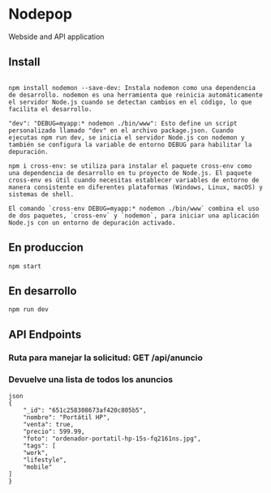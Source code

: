 # Nodepop
Webside and API application

## Install
```npm install: Este comando se utiliza para instalar todas las dependencias definidas en el archivo package.json. Después de clonar un proyecto o después de que alguien agregue nuevas dependencias al proyecto, debes ejecutar este comando para instalar esas dependencias.

npm install nodemon --save-dev: Instala nodemon como una dependencia de desarrollo. nodemon es una herramienta que reinicia automáticamente el servidor Node.js cuando se detectan cambios en el código, lo que facilita el desarrollo.

"dev": "DEBUG=myapp:* nodemon ./bin/www": Esto define un script personalizado llamado "dev" en el archivo package.json. Cuando ejecutas npm run dev, se inicia el servidor Node.js con nodemon y también se configura la variable de entorno DEBUG para habilitar la depuración.

npm i cross-env: se utiliza para instalar el paquete cross-env como una dependencia de desarrollo en tu proyecto de Node.js. El paquete cross-env es útil cuando necesitas establecer variables de entorno de manera consistente en diferentes plataformas (Windows, Linux, macOS) y sistemas de shell.

El comando `cross-env DEBUG=myapp:* nodemon ./bin/www` combina el uso de dos paquetes, `cross-env` y `nodemon`, para iniciar una aplicación Node.js con un entorno de depuración activado.
```
## En produccion
```
npm start 
```

## En desarrollo
```
npm run dev
```
## API Endpoints

### Ruta para manejar la solicitud: GET /api/anuncio
### Devuelve una lista de todos los anuncios

```
json
{
    "_id": "651c258308673af420c805b5",
    "nombre": "Portátil HP",
    "venta": true,
    "precio": 599.99,
    "foto": "ordenador-portatil-hp-15s-fq2161ns.jpg",
    "tags": [
    "work",
    "lifestyle",
    "mobile"
]
}
```

